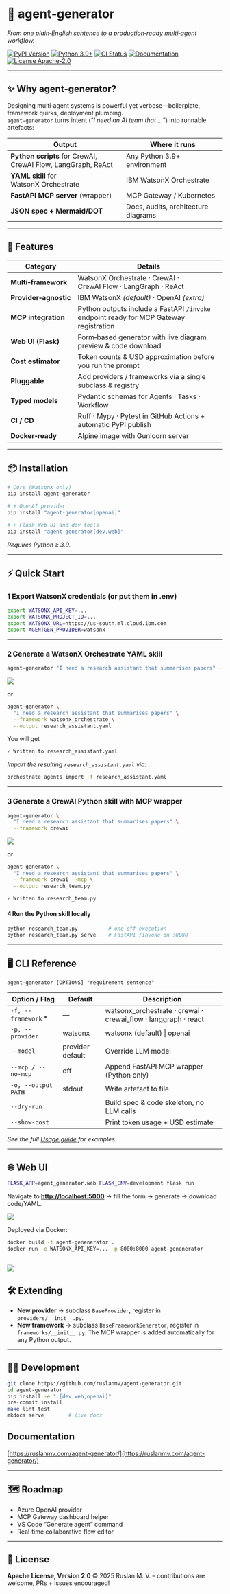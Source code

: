 # 🔧 agent‑generator

*From one plain‑English sentence to a production‑ready multi‑agent workflow.*

[![PyPI Version](https://img.shields.io/pypi/v/agent-generator.svg)](https://pypi.org/project/agent-generator/)
[![Python 3.9+](https://img.shields.io/pypi/pyversions/agent-generator.svg)](https://pypi.org/project/agent-generator/)
[![CI Status](https://github.com/ruslanmv/agent-generator/actions/workflows/ci.yml/badge.svg)](https://github.com/ruslanmv/agent-generator/actions/workflows/ci.yml)
[![Documentation](https://img.shields.io/static/v1?label=docs&message=mkdocs&color=blue&logo=mkdocs)](https://ruslanmv.github.io/agent-generator/)
[![License Apache-2.0](https://img.shields.io/badge/license-Apache%202.0-blue)](https://github.com/ruslanmv/agent-generator/blob/master/LICENSE)


---

## ✨ Why agent‑generator?

Designing multi‑agent systems is powerful yet verbose—boilerplate, framework quirks, deployment plumbing.  
`agent‑generator` turns intent (“*I need an AI team that …*”) into runnable artefacts:

| Output                             | Where it runs                             |
|------------------------------------|-------------------------------------------|
| **Python scripts** for CrewAI, CrewAI Flow, LangGraph, ReAct | Any Python 3.9+ environment |
| **YAML skill** for WatsonX Orchestrate | IBM WatsonX Orchestrate |
| **FastAPI MCP server** (wrapper)    | MCP Gateway / Kubernetes |
| **JSON spec + Mermaid/DOT**         | Docs, audits, architecture diagrams |

---

## 🚀 Features

| Category            | Details                                                                                       |
|---------------------|------------------------------------------------------------------------------------------------|
| **Multi‑framework** | WatsonX Orchestrate · CrewAI · CrewAI Flow · LangGraph · ReAct                                  |
| **Provider‑agnostic** | IBM WatsonX *(default)* · OpenAI *(extra)*                                                   |
| **MCP integration** | Python outputs include a FastAPI `/invoke` endpoint ready for MCP Gateway registration         |
| **Web UI (Flask)**  | Form‑based generator with live diagram preview & code download                                 |
| **Cost estimator**  | Token counts & USD approximation before you run the prompt                                    |
| **Pluggable**       | Add providers / frameworks via a single subclass & registry                                    |
| **Typed models**    | Pydantic schemas for Agents · Tasks · Workflow                                                 |
| **CI / CD**         | Ruff · Mypy · Pytest in GitHub Actions + automatic PyPI publish                                |
| **Docker‑ready**    | Alpine image with Gunicorn server                                                              |

---

## 📦 Installation

```bash
# Core (WatsonX only)
pip install agent-generator

# + OpenAI provider
pip install "agent-generator[openai]"

# + Flask Web UI and dev tools
pip install "agent-generator[dev,web]"
````

*Requires Python ≥ 3.9.*

---

## ⚡ Quick Start

### 1 Export WatsonX credentials (or put them in .env)

```bash
export WATSONX_API_KEY=...
export WATSONX_PROJECT_ID=...
export WATSONX_URL=https://us-south.ml.cloud.ibm.com
export AGENTGEN_PROVIDER=watsonx                   
````

---

### 2 Generate a **WatsonX Orchestrate YAML** skill

```bash
agent-generator "I need a research assistant that summarises papers" --framework watsonx_orchestrate 
```
![](assets/2025-07-22-00-50-38.png)

or

```bash
agent-generator \
  "I need a research assistant that summarises papers" \
  --framework watsonx_orchestrate \
  --output research_assistant.yaml
```
You will get

```bash
✓ Written to research_assistant.yaml
```

*Import the resulting `research_assistant.yaml` via:*

```bash
orchestrate agents import -f research_assistant.yaml
```

---

### 3 Generate a **CrewAI Python** skill with MCP wrapper
```bash
agent-generator \
  "I need a research assistant that summarises papers" \
  --framework crewai  
```
![](assets/2025-07-22-00-59-33.png)

or

```bash
agent-generator \
  "I need a research assistant that summarises papers" \
  --framework crewai --mcp \
  --output research_team.py
```

```bash
✓ Written to research_team.py
```

#### 4 Run the Python skill locally

```bash
python research_team.py          # one‑off execution
python research_team.py serve    # FastAPI /invoke on :8080
```

---

## 🖥 CLI Reference

```text
agent-generator [OPTIONS] "requirement sentence"
```

| Option / Flag        | Default          | Description                                                      |
| -------------------- | ---------------- | ---------------------------------------------------------------- |
| `-f, --framework` \* | —                | watsonx\_orchestrate · crewai · crewai\_flow · langgraph · react |
| `-p, --provider`     | watsonx          | watsonx (default) \| openai                                      |
| `--model`            | provider default | Override LLM model                                               |
| `--mcp / --no-mcp`   | off              | Append FastAPI MCP wrapper (Python only)                         |
| `-o, --output PATH`  | stdout           | Write artefact to file                                           |
| `--dry-run`          |                  | Build spec & code skeleton, no LLM calls                         |
| `--show-cost`        |                  | Print token usage + USD estimate                                 |

*See the full [Usage guide](./docs/usage.md) for examples.*

---

## 🌐 Web UI

```bash
FLASK_APP=agent_generator.web FLASK_ENV=development flask run
```



Navigate to **[http://localhost:5000](http://localhost:5000)** → fill the form → generate → download code/YAML.

![](assets/2025-07-22-01-24-31.png)

Deployed via Docker:

```bash
docker build -t agent-genenerator .
docker run -e WATSONX_API_KEY=... -p 8000:8000 agent-genenerator
```
![](assets/2025-07-22-01-26-31.png)
---

## 🛠 Extending

* **New provider** → subclass `BaseProvider`, register in `providers/__init__.py`.
* **New framework** → subclass `BaseFrameworkGenerator`, register in `frameworks/__init__.py`.
  The MCP wrapper is added automatically for any Python output.

---

## 🧑‍💻 Development

```bash
git clone https://github.com/ruslanmv/agent-generator.git
cd agent-generator
pip install -e ".[dev,web,openai]"
pre-commit install
make lint test
mkdocs serve        # live docs
```

## Documentation

[https://ruslanmv.com/agent-generator/](https://ruslanmv.com/agent-generator/)


---

## 🗺️ Roadmap

* Azure OpenAI provider
* MCP Gateway dashboard helper
* VS Code “Generate agent” command
* Real‑time collaborative flow editor

---

## 📄 License

**Apache License, Version 2.0** © 2025 Ruslan M. V. – contributions are welcome, PRs + issues encouraged!
